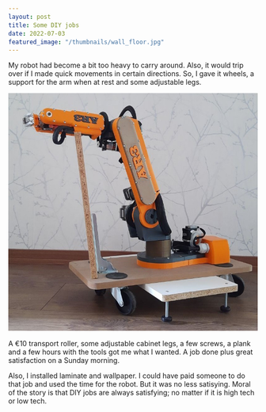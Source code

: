 ```yaml
---
layout: post
title: Some DIY jobs
date: 2022-07-03
featured_image: "/thumbnails/wall_floor.jpg"
---
```


My robot had become a bit too heavy to carry around. Also, it would trip over if I made quick movements in certain directions. So, I gave it wheels, a support for the arm when at rest and some adjustable legs.

![wheeled 6 DOF robot](/images/robots/robot_with_wheels.jpg)

A €10 transport roller, some adjustable cabinet legs, a few screws, a plank and a few hours with the tools got me what I wanted. A job done plus great satisfaction on a Sunday morning.

Also, I installed laminate and wallpaper. I could have paid someone to do that job and used the time for the robot. But it was no less satisying. Moral of the story is that DIY jobs are always satisfying; no matter if it is high tech or low tech.
